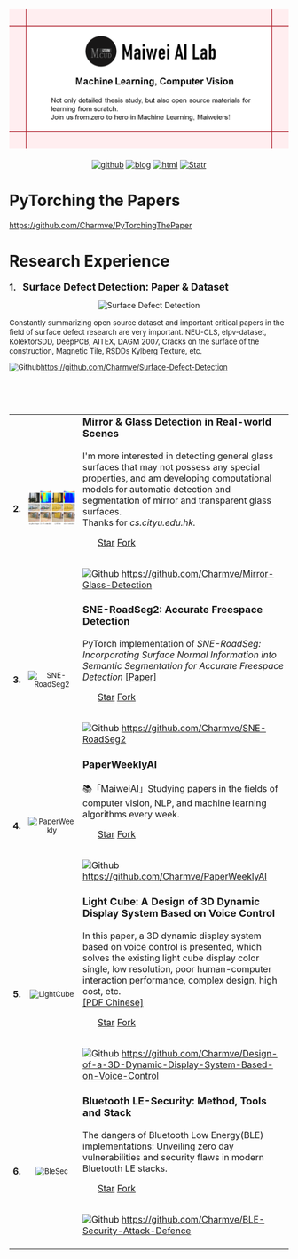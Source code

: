 

<p align="center">
  <img src="img/MaiweiAI-logo.jpg" alt="MaiweiAI-logo" width="640px"/><br><br>
  <a href="https://github.com/MaiweiAI"><img src="https://img.shields.io/badge/Github-Maiwei%20AI%20Lab-blue" alt="github"></a>
  <a href="https://charmve.blog.csdn.net" target="_blank"><img src="https://img.shields.io/badge/Blog-Charmve-blue" alt="blog"></a>
  <a href="https://github.com/Charmve" target="_blank"><img src="https://www.geekxh.com/trending.svg?label=html" alt="html"></a>
  <a href="https://github.com/haizlin/fe-interview/stargazers"><img src="https://img.shields.io/github/stars/geekxh/hello-algorithm.svg" alt="Statr"></a>
</p>


# PyTorching the Papers
https://github.com/Charmve/PyTorchingThePaper

# Research Experience
<font size="3"><b>1.</b></font>&nbsp;&nbsp;
<font size="4">
            <b>Surface Defect Detection: Paper & Dataset</b>
</font>
<p align="center">
<img src="https://github.com/Charmve/Surface-Defect-Detection/raw/master/metal_surface.png" alt="Surface Defect Detection" width="640px"/>
</p>
<font size="2">
Constantly summarizing open source dataset and important critical papers in the field of surface defect research are very important.
NEU-CLS, elpv-dataset, KolektorSDD, DeepPCB, AITEX, DAGM 2007, Cracks on the surface of the construction, Magnetic Tile, RSDDs Kylberg Texture, etc.
<br><p align="left"><img src="https://img.icons8.com/material-sharp/24/000000/github.png" alt="Github" width="22px"/><a href="https://github.com/Charmve/Surface-Defect-Detection" target="_blank">https://github.com/Charmve/Surface-Defect-Detection</a>
</p>
<br><br>

<table>
<tr>   
	<td><font size="3"><b>2.</b></font></td>&nbsp;&nbsp;
	<td><center><img width="260" src="https://github.com/Charmve/Mirror-Glass-Detection/raw/master/MirrorGlassDetection_files/image002.jpg" alt="GlassDetection"></center></td>
	<td>
		<font size="4">
			<b>  Mirror & Glass Detection in Real-world Scenes </b>
		</font>	    
		<font size="3">
		<br>
			<br>   I'm more interested in detecting general glass surfaces that may not possess any special properties, 
			and am developing computational models for automatic detection and segmentation of mirror and transparent glass surfaces.
		<br>
			Thanks for <i>cs.cityu.edu.hk.</i>
		<br>
		<ul class="list-inline">
                     <a class="github-button"
                         href="https://github.com/Charmve/Mirror-Glass-Detection"
                         data-icon="octicon-star" data-show-count="true"
                         aria-label="Star Charmve/Mirror-Glass-Detection on GitHub">Star</a>
                     <a class="github-button"
                         href="https://github.com/Charmve/Mirror-Glass-Detection/fork"
                         data-icon="octicon-repo-forked" data-show-count="true"
                         aria-label="Fork Charmve/Mirror-Glass-Detection on GitHub">Fork</a>
                </ul>
		<br><img src="https://img.icons8.com/material-sharp/24/000000/github.png" alt="Github" width="22px"/>
			<a href="https://github.com/Charmve/Mirror-Glass-Detection" target="_blank">https://github.com/Charmve/Mirror-Glass-Detection</a>
		<br><br>
		</font>
	</td>
</tr>
<tr>   
	<td><font size="3"><b>3.</b></font></td>&nbsp;&nbsp;
	<td><center><img width="260" src="https://github.com/Charmve/SNE-RoadSeg2/raw/master/doc/kitti.gif" alt="SNE-RoadSeg2"></center></td>
	<td>
		<font size="4">
		    <b>   SNE-RoadSeg2: Accurate Freespace Detection</b>
		</font>	    
		<font size="3">
		    <br>
		    <br>   PyTorch implementation of <i>SNE-RoadSeg: Incorporating Surface Normal Information into Semantic Segmentation for Accurate Freespace Detection</i> <a href="http://www.ecva.net/papers/eccv_2020/papers_ECCV/papers/123750341.pdf" target="_blank">[Paper]</a>
		<br>
                <ul class="list-inline">
                    <a class="github-button"
                        href="https://github.com/Charmve/SNE-RoadSeg2"
                        data-icon="octicon-star" data-show-count="true"
                        aria-label="Star Charmve/SNE-RoadSeg2 on GitHub">Star</a>
                    <a class="github-button"
                        href="https://github.com/Charmve/SNE-RoadSeg2/fork"
                        data-icon="octicon-repo-forked" data-show-count="true"
                        aria-label="Fork Charmve/SNE-RoadSeg2 on GitHub">Fork</a>
                </ul>
		<br><img src="https://img.icons8.com/material-sharp/24/000000/github.png" alt="Github" width="22px"/>
			<a href="https://github.com/Charmve/SNE-RoadSeg2" target="_blank">https://github.com/Charmve/SNE-RoadSeg2</a>
		<br><br>
		</font>
	</td>
</tr>
<tr>   
	<td><font size="3"><b>4.</b></font></td>&nbsp;&nbsp;
	<td><center><img width="260" src="https://github.com/ChromeWei/PaperWeeklyAI/raw/master/Menu-MaiweiAI.jpg" alt="PaperWeekly"></center></td>
	<td>
		<font size="4">
			<b>   PaperWeeklyAI</b>
		</font>	    
		<font size="3">
		<br>
		    <br>   📚「MaiweiAI」Studying papers in the fields of computer vision, NLP, and machine learning algorithms every week.
		    <br>
                    <ul class="list-inline">
                        <a class="github-button"
                            href="https://github.com/Charmve/PaperWeeklyAI"
                            data-icon="octicon-star" data-show-count="true"
                            aria-label="Star Charmve/PaperWeeklyAI on GitHub">Star</a>
                        <a class="github-button"
                            href="https://github.com/Charmve/PaperWeeklyAI/fork"
                            data-icon="octicon-repo-forked" data-show-count="true"
                            aria-label="Fork Charmve/PaperWeeklyAI on GitHub">Fork</a>
                    </ul>
		    <br><img src="https://img.icons8.com/material-sharp/24/000000/github.png" alt="Github" width="22px"/>
			<a href="https://github.com/Charmve/PaperWeeklyAI" target="_blank">https://github.com/Charmve/PaperWeeklyAI</a>
		    <br><br>
		</font>
	</td>
</tr>
<tr>   
	<td><font size="3"><b>5.</b></font></td>&nbsp;&nbsp;
	<td><center><img width="260" src="https://img-blog.csdnimg.cn/20200706154355286.png" alt="LightCube"></center></td>
	<td>
		<font size="4">
			<b>   Light Cube: A Design of 3D Dynamic Display System Based on Voice Control</b>
		</font>	    
		<font size="3">
		<br>
		<br>   In this paper, a 3D dynamic display system based on voice control is presented, which solves the existing light cube display color single, low resolution, poor human-computer interaction performance, complex design, high cost, etc.
		<br><a href="https://github.com/Charmve/Design-of-a-3D-Dynamic-Display-System-Based-on-Voice-Control/blob/master/02_Design%20Report/%E3%80%8A%E5%9F%BA%E4%BA%8EFPGA%E7%9A%84%E6%99%BA%E8%83%BD%E8%AF%AD%E9%9F%B33D%E5%8A%A8%E6%80%81%E6%98%BE%E7%A4%BA%E7%B3%BB%E7%BB%9F%C2%B7%E8%AE%BE%E8%AE%A1%E6%8A%A5%E5%91%8A%E3%80%8B.pdf" target="_blank">[PDF Chinese]</a>
		<br>
                <ul class="list-inline">
                    <a class="github-button"
                        href="https://github.com/Charmve/Design-of-a-3D-Dynamic-Display-System-Based-on-Voice-Control"
                        data-icon="octicon-star" data-show-count="true"
                        aria-label="Star Charmve/Design-of-a-3D-Dynamic-Display-System-Based-on-Voice-Control on GitHub">Star</a>
                    <a class="github-button"
                        href="https://github.com/Charmve/Design-of-a-3D-Dynamic-Display-System-Based-on-Voice-Control/fork"
                        data-icon="octicon-repo-forked" data-show-count="true"
                        aria-label="Fork Charmve/Design-of-a-3D-Dynamic-Display-System-Based-on-Voice-Control on GitHub">Fork</a>
                </ul>
		<br><img src="https://img.icons8.com/material-sharp/24/000000/github.png" alt="Github" width="22px"/>
			<a href="https://github.com/Charmve/Design-of-a-3D-Dynamic-Display-System-Based-on-Voice-Control" target="_blank">https://github.com/Charmve/Design-of-a-3D-Dynamic-Display-System-Based-on-Voice-Control</a>
		<br><br>
		</font>
	</td>
</tr>
<tr>   
	<td><font size="3"><b>6.</b></font></td>&nbsp;&nbsp;
	<td><center><img width="260" src="https://github.com/Charmve/BLE-Security-Attack-Defence/blob/master/profile.jpg" alt="BleSec"></center></td>
	<td>
		<font size="4">
		    <b>   Bluetooth LE-Security: Method, Tools and Stack</b>
		</font>	    
		<font size="3">
		<br>
		    <br>
		       The dangers of Bluetooth Low Energy(BLE) implementations: Unveiling zero day vulnerabilities and security flaws in modern Bluetooth LE stacks.
		    <br>
                    <ul class="list-inline">
                        <a class="github-button"
                            href="https://github.com/Charmve/BLE-Security-Attack-Defence"
                            data-icon="octicon-star" data-show-count="true"
                            aria-label="Star Charmve/BLE-Security-Attack-Defence on GitHub">Star</a>
                        <a class="github-button"
                            href="https://github.com/Charmve/BLE-Security-Attack-Defence/fork"
                            data-icon="octicon-repo-forked" data-show-count="true"
                            aria-label="Fork Charmve/BLE-Security-Attack-Defence on GitHub">Fork</a>
                    </ul>
		    <br><img src="https://img.icons8.com/material-sharp/24/000000/github.png" alt="Github" width="22px"/>
			<a href="https://github.com/Charmve/BLE-Security-Attack-Defence" target="_blank">https://github.com/Charmve/BLE-Security-Attack-Defence</a>
		    <br><br>
		</font>
	</td>
</tr>
</table>
<br>
